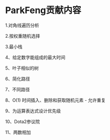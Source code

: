 # ParkFeng贡献内容



1.对角线遍历分析

2.按权重随机选择

3.最小栈

4、给定数字能组成的最大时间

5、叶子相似的树

6、简化路径

7、不同路径

8、O(1) 时间插入、删除和获取随机元素 - 允许重复

9、为运算表达式设计优先级

10、Dota2参议院

11、两数相加